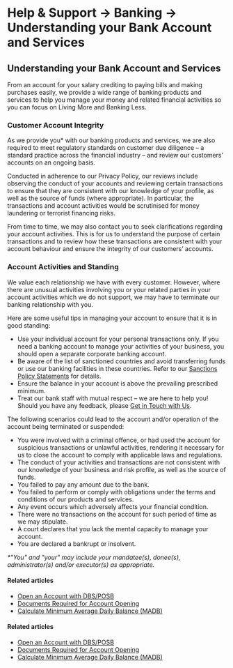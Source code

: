 # Help & Support -> Banking -> Understanding your Bank Account and Services

## Understanding your Bank Account and Services

From an account for your salary crediting to paying bills and making purchases easily, we provide a wide range of banking products and services to help you manage your money and related financial activities so you can focus on Living More and Banking Less.

  


### Customer Account Integrity

As we provide you* with our banking products and services, we are also required to meet regulatory standards on customer due diligence – a standard practice across the financial industry – and review our customers’ accounts on an ongoing basis.   
  
Conducted in adherence to our Privacy Policy, our reviews include observing the conduct of your accounts and reviewing certain transactions to ensure that they are consistent with our knowledge of your profile, as well as the source of funds (where appropriate). In particular, the transactions and account activities would be scrutinised for money laundering or terrorist financing risks.   
  
From time to time, we may also contact you to seek clarifications regarding your account activities. This is for us to understand the purpose of certain transactions and to review how these transactions are consistent with your account behaviour and ensure the integrity of our customers’ accounts.  
  


### Account Activities and Standing

We value each relationship we have with every customer. However, where there are unusual activities involving you or your related parties in your account activities which we do not support, we may have to terminate our banking relationship with you.  
  
Here are some useful tips in managing your account to ensure that it is in good standing: 

  * Use your individual account for your personal transactions only. If you need a banking account to manage your activities of your business, you should open a separate corporate banking account.
  * Be aware of the list of sanctioned countries and avoid transferring funds or use our banking facilities in these countries. Refer to our [Sanctions Policy Statements](https://www.dbs.com/sustainability/responsible-banking/preventing-financial-crime/bank-sanctions-policy-statement) for details.
  * Ensure the balance in your account is above the prevailing prescribed minimum.
  * Treat our bank staff with mutual respect – we are here to help you! Should you have any feedback, please [Get in Touch with Us](https://www.dbs.com.sg/personal/contact-us.page).

The following scenarios could lead to the account and/or operation of the account being terminated or suspended: 
  * You were involved with a criminal offence, or had used the account for suspicious transactions or unlawful activities, rendering it necessary for us to close the account to comply with applicable laws and regulations.
  * The conduct of your activities and transactions are not consistent with our knowledge of your business and risk profile, as well as the source of funds.
  * You failed to pay any amount due to the bank.
  * You failed to perform or comply with obligations under the terms and conditions of our products and services.
  * Any event occurs which adversely affects your financial condition.
  * There were no transactions on the account for such period of time as we may stipulate.
  * A court declares that you lack the mental capacity to manage your account.
  * You are declared a bankrupt or insolvent.

_*"You" and "your" may include your mandatee(s), donee(s), administrator(s) and/or executor(s) as appropriate._

#### Related articles

  * [Open an Account with DBS/POSB](https://www.dbs.com.sg/personal/support/bank-account-new-opening.html)
  * [Documents Required for Account Opening](https://www.dbs.com.sg/personal/support/bank-account-opening-documents-required.html)
  * [Calculate Minimum Average Daily Balance (MADB)](https://www.dbs.com.sg/personal/support/bank-deposit-accounts-calculate-madb.html)



#### Related articles

  * [Open an Account with DBS/POSB](https://www.dbs.com.sg/personal/support/bank-account-new-opening.html)
  * [Documents Required for Account Opening](https://www.dbs.com.sg/personal/support/bank-account-opening-documents-required.html)
  * [Calculate Minimum Average Daily Balance (MADB)](https://www.dbs.com.sg/personal/support/bank-deposit-accounts-calculate-madb.html)


